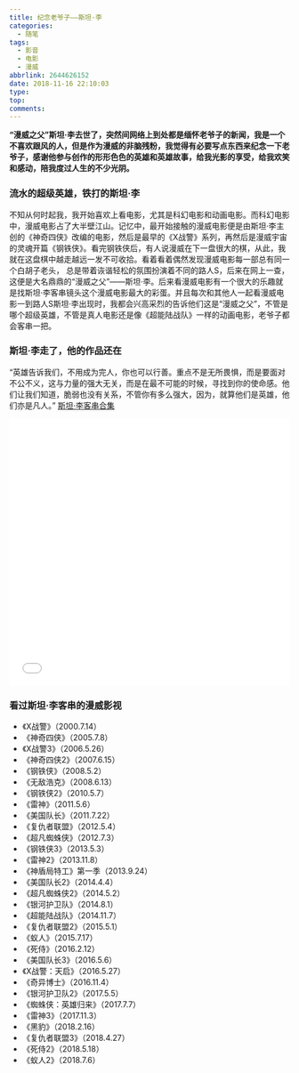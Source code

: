 ```yaml
---
title: 纪念老爷子——斯坦·李
categories:
  - 随笔
tags:
  - 影音
  - 电影
  - 漫威
abbrlink: 2644626152
date: 2018-11-16 22:10:03
type:
top:
comments:
---
```


**“漫威之父”斯坦·李去世了，突然间网络上到处都是缅怀老爷子的新闻，我是一个不喜欢跟风的人，但是作为漫威的非脑残粉，我觉得有必要写点东西来纪念一下老爷子，感谢他参与创作的形形色色的英雄和英雄故事，给我光影的享受，给我欢笑和感动，陪我度过人生的不少光阴。**
<!--more-->

### 流水的超级英雄，铁打的斯坦·李
不知从何时起我，我开始喜欢上看电影，尤其是科幻电影和动画电影。而科幻电影中，漫威电影占了大半壁江山。记忆中，最开始接触的漫威电影便是由斯坦·李主创的《神奇四侠》改编的电影，然后是最早的《X战警》系列，再然后是漫威宇宙的灵魂开篇《钢铁侠》。看完钢铁侠后，有人说漫威在下一盘很大的棋，从此，我就在这盘棋中越走越远一发不可收拾。看着看着偶然发现漫威电影每一部总有同一个白胡子老头， 总是带着诙谐轻松的氛围扮演着不同的路人S，后来在网上一查，这便是大名鼎鼎的“漫威之父”——斯坦·李。后来看漫威电影有一个很大的乐趣就是找斯坦·李客串镜头这个漫威电影最大的彩蛋。并且每次和其他人一起看漫威电影一到路人S斯坦·李出现时，我都会兴高采烈的告诉他们这是“漫威之父”，不管是哪个超级英雄，不管是真人电影还是像《超能陆战队》一样的动画电影，老爷子都会客串一把。

### 斯坦·李走了，他的作品还在
“英雄告诉我们，不用成为完人，你也可以行善。重点不是无所畏惧，而是要面对不公不义，这与力量的强大无关，而是在最不可能的时候，寻找到你的使命感。他们让我们知道，脆弱也没有关系，不管你有多么强大，因为，就算他们是英雄，他们亦是凡人。”
[斯坦·李客串合集](https://www.bilibili.com/video/av35575194?from=search&seid=5963964887936964053)
<iframe src="//player.bilibili.com/player.html?aid=35575194&cid=62378310&page=1" height="480" width="100%" scrolling="yes" border="0" frameborder="no" framespacing="0" allowfullscreen="true"> </iframe>

### 看过斯坦·李客串的漫威影视
- 《X战警》（2000.7.14）
- 《神奇四侠》（2005.7.8）
- 《X战警3》（2006.5.26）
- 《神奇四侠2》（2007.6.15）
- 《钢铁侠》（2008.5.2）
- 《无敌浩克》（2008.6.13）
- 《钢铁侠2》（2010.5.7）
- 《雷神》（2011.5.6）
- 《美国队长》（2011.7.22）
- 《复仇者联盟》（2012.5.4）
- 《超凡蜘蛛侠》（2012.7.3）
- 《钢铁侠3》（2013.5.3）
- 《雷神2》（2013.11.8）
- 《神盾局特工》第一季（2013.9.24）
- 《美国队长2》（2014.4.4）
-  《超凡蜘蛛侠2》（2014.5.2）
- 《银河护卫队》（2014.8.1）
- 《超能陆战队》（2014.11.7）
- 《复仇者联盟2》（2015.5.1）
- 《蚁人》（2015.7.17）
- 《死侍》（2016.2.12）
- 《美国队长3》（2016.5.6）
- 《X战警：天启》（2016.5.27）
- 《奇异博士》（2016.11.4）
- 《银河护卫队2》（2017.5.5）
- 《蜘蛛侠：英雄归来》（2017.7.7）
- 《雷神3》（2017.11.3）
- 《黑豹》（2018.2.16）
- 《复仇者联盟3》（2018.4.27）
- 《死侍2》（2018.5.18）
- 《蚁人2》（2018.7.6）
